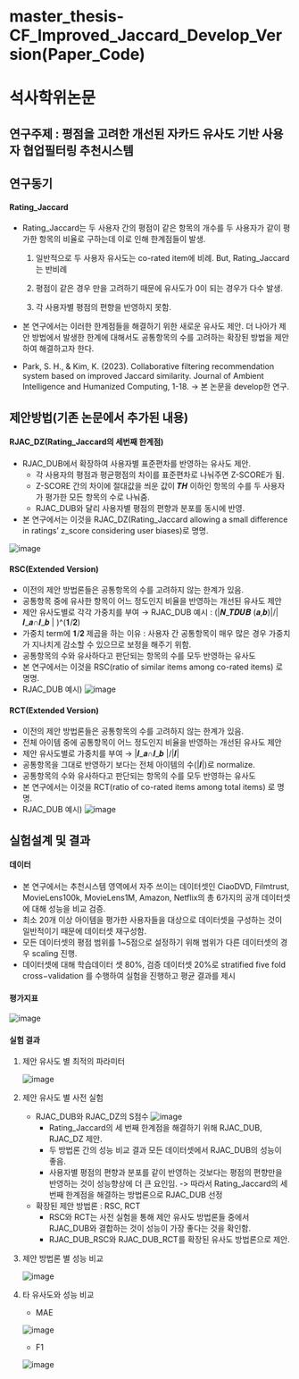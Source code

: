 # master_thesis-CF_Improved_Jaccard_Develop_Version(Paper_Code)

# 석사학위논문
## 연구주제 : 평점을 고려한 개선된 자카드 유사도 기반 사용자 협업필터링 추천시스템

## 연구동기
#### Rating_Jaccard

- Rating_Jaccard는 두 사용자 간의 평점이 같은 항목의 개수를 두 사용자가 같이 평가한 항목의 비율로 구하는데 이로 인해 한계점들이 발생.

  1) 일반적으로 두 사용자 유사도는 co-rated item에 비례. But, Rating_Jaccard는 반비례

  2) 평점이 같은 경우 만을 고려하기 때문에 유사도가 0이 되는 경우가 다수 발생.

  3) 각 사용자별 평점의 편향을 반영하지 못함.

- 본 연구에서는 이러한 한계점들을 해결하기 위한 새로운 유사도 제안. 더 나아가 제안 방법에서 발생한 한계에 대해서도 공통항목의 수를 고려하는 확장된 방법을 제안하여 해결하고자 한다.  
- Park, S. H., & Kim, K. (2023). Collaborative filtering recommendation system based on improved Jaccard similarity. Journal of Ambient Intelligence and Humanized Computing, 1-18. -> 본 논문을 develop한 연구.

## 제안방법(기존 논문에서 추가된 내용)
#### RJAC_DZ(Rating_Jaccard의 세번째 한계점)
- RJAC_DUB에서 확장하여 사용자별 표준편차를 반영하는 유사도 제안.
  - 각 사용자의 평점과 평균평점의 차이를 표준편차로 나눠주면 Z-SCORE가 됨.
  - Z-SCORE 간의 차이에 절대값을 씌운 값이 𝑻𝑯 이하인 항목의 수를 두 사용자가 평가한 모든 항목의 수로 나눠줌.
  - RJAC_DUB와 달리 사용자별 평점의 편향과 분포를 동시에 반영.
- 본 연구에서는 이것을 RJAC_DZ(Rating_Jaccard allowing a small difference in ratings’ z_score considering user biases)로 명명.
  
![image](https://github.com/soonhp/master_thesis-CF_Improved_Jaccard_Develop_Version/assets/73877159/27463a5f-b866-43dd-a761-18805d39cbbd)

#### RSC(Extended Version)
- 이전의 제안 방법론들은 공통항목의 수를 고려하지 않는 한계가 있음.
- 공통항목 중에 유사한 항목이 어느 정도인지 비율을 반영하는 개선된 유사도 제안
- 제안 유사도별로 각각 가중치를 부여 → RJAC_DUB 예시 :  (|𝑵_𝑻𝑫𝑼𝑩 (𝒂,𝒃)|/|𝑰_𝒂∩𝑰_𝒃 | )^(𝟏/𝟐)
- 가중치 term에 𝟏/𝟐 제곱을 하는 이유 : 사용자 간 공통항목이 매우 많은 경우 가중치가 지나치게 감소할 수 있으므로 보정을 해주기 위함.
- 공통항목의 수와 유사하다고 판단되는 항목의 수를 모두 반영하는 유사도
- 본 연구에서는 이것을 RSC(ratio of similar items among co-rated items) 로 명명.
- RJAC_DUB 예시)
![image](https://github.com/soonhp/master_thesis-CF_Improved_Jaccard_Develop_Version/assets/73877159/fc4bc1dd-294a-4f08-a39a-7b1e3d8f6262)

#### RCT(Extended Version)
- 이전의 제안 방법론들은 공통항목의 수를 고려하지 않는 한계가 있음.
- 전체 아이템 중에 공통항목이 어느 정도인지 비율을 반영하는 개선된 유사도 제안
- 제안 유사도별로 가중치를 부여 → |𝑰_𝒂∩𝑰_𝒃 |/|𝑰|
- 공통항목을 그대로 반영하기 보다는 전체 아이템의 수(|𝑰|)로 normalize.
- 공통항목의 수와 유사하다고 판단되는 항목의 수를 모두 반영하는 유사도
- 본 연구에서는 이것을 RCT(ratio of co-rated items among total items) 로 명명.
- RJAC_DUB 예시)
![image](https://github.com/soonhp/master_thesis-CF_Improved_Jaccard_Develop_Version/assets/73877159/f19fc53c-801f-4265-b65b-afc7985495e5)

## 실험설계 및 결과

#### 데이터
- 본 연구에서는 추천시스템 영역에서 자주 쓰이는 데이터셋인 CiaoDVD, Filmtrust, MovieLens100k, MovieLens1M, Amazon, Netflix의 총 6가지의 공개 데이터셋에 대해 성능을 비교 검증.
- 최소 20개 이상 아이템을 평가한 사용자들을 대상으로 데이터셋을 구성하는 것이 일반적이기 때문에 데이터셋 재구성함.
- 모든 데이터셋의 평점 범위를 1~5점으로 설정하기 위해 범위가 다른 데이터셋의 경우 scaling 진행.
- 데이터셋에 대해 학습데이터 셋 80%, 검증 데이터셋 20%로 stratified five fold cross−validation 를 수행하여 실험을 진행하고 평균 결과를 제시

#### 평가지표
![image](https://github.com/soonhp/master_thesis-CF_Improved_Jaccard_Develop_Version/assets/73877159/7cc11118-4155-4c29-8af9-08abf6b5736a)

#### 실험 결과
1) 제안 유사도 별 최적의 파라미터
   
   ![image](https://github.com/soonhp/master_thesis-CF_Improved_Jaccard_Develop_Version/assets/73877159/0c288efb-2c38-4a8d-8c12-eca907144c43)

2) 제안 유사도 별 사전 실험
   - RJAC_DUB와 RJAC_DZ의 S점수
     ![image](https://github.com/soonhp/master_thesis-CF_Improved_Jaccard_Develop_Version/assets/73877159/7902376c-a95e-4ba7-912f-cd14a98e9434)
     - Rating_Jaccard의 세 번째 한계점을 해결하기 위해 RJAC_DUB, RJAC_DZ 제안.
     - 두 방법론 간의 성능 비교 결과 모든 데이터셋에서 RJAC_DUB의 성능이 좋음.
     - 사용자별 평점의 편향과 분포를 같이 반영하는 것보다는 평점의 편향만을 반영하는 것이 성능향상에 더 큰 요인임. -> 따라서 Rating_Jaccard의 세 번째 한계점을 해결하는 방법론으로 RJAC_DUB 선정
   - 확장된 제안 방법론 : RSC, RCT
     - RSC와 RCT는 사전 실험을 통해 제안 유사도 방법론들 중에서 RJAC_DUB와 결합하는 것이 성능이 가장 좋다는 것을 확인함.
     - RJAC_DUB_RSC와 RJAC_DUB_RCT를 확장된 유사도 방법론으로 제안.
    
3) 제안 방법론 별 성능 비교
   
   ![image](https://github.com/soonhp/master_thesis-CF_Improved_Jaccard_Develop_Version/assets/73877159/3758870d-2c95-4811-bb91-12c5fdfe367b)


4) 타 유사도와 성능 비교
   - MAE
     
   ![image](https://github.com/soonhp/master_thesis-CF_Improved_Jaccard_Develop_Version/assets/73877159/0b1fff98-b2f4-4fd8-b976-60bf74e3a608)

   - F1
     
   ![image](https://github.com/soonhp/master_thesis-CF_Improved_Jaccard_Develop_Version/assets/73877159/2acd9bf8-96ee-40fc-a085-2678a035e245)


